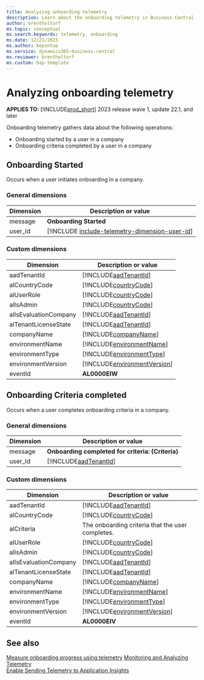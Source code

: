 ```yaml
---
title: Analyzing onboarding telemetry 
description: Learn about the onboarding telemetry in Business Central  
author: brentholtorf
ms.topic: conceptual
ms.search.keywords: telemetry, onboarding
ms.date: 12/21/2023
ms.author: kepontop
ms.service: dynamics365-business-central
ms.reviewer: brentholtorf
ms.custom: bap-template
---
```


# Analyzing onboarding telemetry

**APPLIES TO:** [!INCLUDE[prod_short](../includes/prod_short.md)] 2023 release wave 1, update 22.1, and later

Onboarding telemetry gathers data about the following operations: 

- Onboarding started by a user in a company
- Onboarding criteria completed by a user in a company

## <a name="started"></a>Onboarding Started

Occurs when a user initiates onboarding in a company.

### General dimensions

|Dimension|Description or value|
|---------|-----|
|message|**Onboarding Started**|
|user_Id|[!INCLUDE [include-telemetry-dimension-user-id](../includes/include-telemetry-dimension-user-id.md)]|

### Custom dimensions

|Dimension|Description or value|
|---------|-----|
|aadTenantId|[!INCLUDE[aadTenantId](../includes/include-telemetry-dimension-aadtenantid.md)]|
|alCountryCode|[!INCLUDE[countryCode](../includes/include-telemetry-dimension-country-code.md)]|
|alUserRole|[!INCLUDE[countryCode](../includes/include-telemetry-dimension-user-role.md)]|
|alIsAdmin|[!INCLUDE[countryCode](../includes/include-telemetry-dimension-is-admin.md)]|
|alIsEvaluationCompany|[!INCLUDE[aadTenantId](../includes/include-telemetry-dimension-is-evaluation-company.md)]|
|alTenantLicenseState|[!INCLUDE[aadTenantId](../includes/include-telemetry-dimension-tenant-license-state.md)]|
|companyName|[!INCLUDE[companyName](../includes/include-telemetry-dimension-company-name.md)]|
|environmentName|[!INCLUDE[environmentName](../includes/include-telemetry-dimension-environment-name.md)]|
|environmentType|[!INCLUDE[environmentType](../includes/include-telemetry-dimension-environment-type.md)]|
|environmentVersion|[!INCLUDE[environmentVersion](../includes/include-telemetry-dimension-environment-version.md)]|
|eventId|**AL0000EIW**|

## <a name="CriteriaCompleted"></a>Onboarding Criteria completed

Occurs when a user completes onboarding criteria in a company.

### General dimensions

|Dimension|Description or value|
|---------|-----|
|message|**Onboarding completed for criteria: {Criteria}**|
|user_Id|[!INCLUDE[aadTenantId](../includes/include-telemetry-dimension-user-id.md)] |

### Custom dimensions

|Dimension|Description or value|
|---------|-----|
|aadTenantId|[!INCLUDE[aadTenantId](../includes/include-telemetry-dimension-aadtenantid.md)]|
|alCountryCode|[!INCLUDE[countryCode](../includes/include-telemetry-dimension-country-code.md)]|
|alCriteria| The onboarding criteria that the user completes. |
|alUserRole|[!INCLUDE[countryCode](../includes/include-telemetry-dimension-user-role.md)]|
|alIsAdmin|[!INCLUDE[countryCode](../includes/include-telemetry-dimension-is-admin.md)]|
|alIsEvaluationCompany|[!INCLUDE[aadTenantId](../includes/include-telemetry-dimension-is-evaluation-company.md)]|
|alTenantLicenseState|[!INCLUDE[aadTenantId](../includes/include-telemetry-dimension-tenant-license-state.md)]|
|companyName|[!INCLUDE[companyName](../includes/include-telemetry-dimension-company-name.md)]|
|environmentName|[!INCLUDE[environmentName](../includes/include-telemetry-dimension-environment-name.md)]|
|environmentType|[!INCLUDE[environmentType](../includes/include-telemetry-dimension-environment-type.md)]|
|environmentVersion|[!INCLUDE[environmentVersion](../includes/include-telemetry-dimension-environment-version.md)]|
|eventId|**AL0000EIV**|

## See also

[Measure onboarding progress using telemetry](onboarding-telemetry.md)
[Monitoring and Analyzing Telemetry](telemetry-overview.md)  
[Enable Sending Telemetry to Application Insights](telemetry-enable-application-insights.md)  

